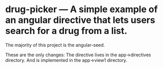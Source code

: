 # drug-picker — A simple example of an angular directive that lets users search for a drug from a list.

The majority of this project is the angular-seed.

These are the only changes:
The directive lives in the app->directives directory.
And is implemented in the app->view1 directory.
